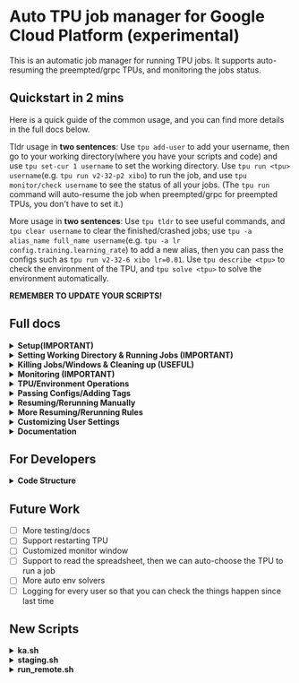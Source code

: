# Auto TPU job manager for Google Cloud Platform (experimental)

This is an automatic job manager for running TPU jobs. It supports auto-resuming the preempted/grpc TPUs, and monitoring the jobs status.

## Quickstart in 2 mins

Here is a quick guide of the common usage, and you can find more details in the full docs below.

Tldr usage in **two sentences**: Use ``tpu add-user`` to add your username, then go to your working directory(where you have your scripts and code) and use ``tpu set-cur 1 username`` to set the working directory. Use ``tpu run <tpu> username``(e.g. ``tpu run v2-32-p2 xibo``) to run the job, and use ``tpu monitor/check username`` to see the status of all your jobs. (The ``tpu run`` command will auto-resume the job when preempted/grpc for preempted TPUs, you don't have to set it.)

More usage in **two sentences**: Use ``tpu tldr`` to see useful commands, and ``tpu clear username`` to clear the finished/crashed jobs; use ``tpu -a alias_name full_name username``(e.g. ``tpu -a lr config.training.learning_rate``) to add a new alias, then you can pass the configs such as ``tpu run v2-32-6 xibo lr=0.01``. Use ``tpu describe <tpu>`` to check the environment of the TPU, and ``tpu solve <tpu>`` to solve the environment automatically.

**REMEMBER TO UPDATE YOUR SCRIPTS!**

## Full docs

<details>
<summary> <strong>Setup(<strong>IMPORTANT</strong>) </strong></summary>

You should **update your scripts** to the newest version supporting command-line arguments. The newest scripts can be pulled from zhh's repo. The current finishing check is based on wandb final output, so please make sure your scripts are using wandb to log the final output.  
Also, this script is not very robust to attack, so please try **not to do OOD things**, for example, setting username to be `run`, `false`, `v2-32-2` or Chinese characters.

Use ``tpu add-user`` and follow the instructions to add your username.

</details>

<details>
<summary> <strong>Setting Working Directory & Running Jobs (<strong>IMPORTANT</strong>) </strong></summary>

The working directory is where you have your scripts and code. You can set multiple working directories and choose one when running code. The default working directory is `1`.  
You can set the working directory and run the job by:

```bash
tpu set-cur num username # Set the working directory <num> to the current directory, default directory is 1
tpu ls username # List all the working directories
tpu run tpu_name username [dir=1] [tag=suibian] # Run the job in working directory <dir>, tag is optional and visible in the monitor window
```

The `tpu_name` is of the format of the **pre-defined tpu aliases** , like `v2-32-6`, `v2-32-p1`, or `v4-32-py2`. You can also pass full-name such as `kmh-tpuvm-v2-32-1`.

For all the aliases, use `tpu -lta` (list TPU aliases) to see. You can also add aliases by `tpu -ta alias FULL_TPU_NAME`. Please don't add aliases that may lead to contradictions to other things, for example `username` or `tag` or `config` or `s`.

**Example:**

```bash
tpu run v2-32-6 xibo # Default: run the job in working directory 1
tpu run v2-32-p1 lyy dir=2 tag=bird # Run the job in working directory 2 
```

The `run` command will ask whether to reapply when the TPU is preempted.  
You can also add the flag `-apply` to skip the prompt.
If the TPU is preemptible, `tpu run` will **auto-resume** on GRPC errors and **auto-reapply and resume** when preempted. If the TPU is not preemptible, it will **do nothing** by default. If you want it to 
resume after grpc, you can use `tpu run <tpu> <username> rule=resume` to set the rule. (See more in the **More Resuming/Rerunning Rules** section.)

</details>

<details>
<summary> <strong>Killing Jobs/Windows & Cleaning up (<strong>USEFUL</strong>)</strong></summary>

As you run more and more jobs, there will be a lot of tmux windows, which is messy.

You can use 

```bash
tpu clean username 
```

to kill all the tmux windows whose jobs are finished/error/killed.

To kill a job, use:

```bash
tpu kill-job/-k/-kj -w=<windows_id>/window=<windows_id> username # Kill all the jobs in the TPU
```

This command will not kill the tmux window but will mark the job as "killed." After that, you can use `tpu clean` to kill the tmux window.

Jobs with child jobs that were rerun/resumed will be killed based on the status of their children.

To kill a specific tmux window (NOT RECOMMENDED):

```bash
tpu -kw/kill-window window_number username
```

After killing windows, some jobs may become "zombies" (i.e., jobs without associated windows). You can use these helpers to clean zombies (Supported, but NOT RECOMMENDED):

```bash
tpu -czw username # Clear all zombie windows
tpu -czj username # Clear all zombie jobs
tpu clear-finished username # Clear all finished jobs
tpu clear-error username # Clear all error jobs
tpu clear-all username # RECOMMENDED: Clear all finished/error jobs
```

The `clean` command integrates these actions, so using `kill-job + clean` is strongly recommended instead of manually killing windows with `tmux kill-window`.

</details>

<details>
<summary> <strong>Monitoring (<strong>IMPORTANT</strong>)</strong></summary>

The `tpu run` command opens a monitor window to track all your jobs. Alternatively, you can use:

```bash
tpu monitor username
```

This updates every 10 seconds. For one-time checks, use:

```bash
tpu check username
```

If you don't want `tpu run` to open the monitor window, you can use `tpu set-settings monitor_after_run False username` to disable it. See the **Customizing User Settings** section for more details.

</details>

<details>
<summary> <strong>TPU/Environment Operations </strong></summary>

We support common TPU operations, such as:

```bash
tpu apply/reapply tpu_name # Apply/reapply the TPU; reapply deletes and recreates the TPU
```

Environment operations are also supported:

```bash
tpu mount-disk tpu_name # Mount the disk and set up wandb for the TPU
tpu describe tpu_name # Describe the TPU environment
tpu check-status tpu_name # Check the TPU status (e.g., PREEMPTED, READY, CREATING, etc.)
```

An automatic environment solver is available to address TPU environment issues.  
Currently, it handles mounting issues, but contributions are welcome to enhance it into a **powerful one-line tool** for solving complex TPU environment problems you have encountered. This way, ideally we only need to manully fix every possible issue **once**!

```bash
tpu solve tpu_name # Integrated automatic environment solver
```

</details>


<details>
<summary> <strong>Passing Configs/Adding Tags </strong></summary>

We support passing configs on the command line, and you can also set your own config alias by:


```bash
tpu -a/-alias your_alias FULL_NAME username # add/change an alias
tpu -sa username # list all the aliases
tpu del-config-alias your_alias username # delete the alias
```

For example, you can do:

```bash
tpu -a lr config.training.learning_rate xibo
```

Then:

```bash
tpu run v2-32-6 xibo lr=0.01
tpu run v2-32-6 xibo config.training.learning_rate=0.01 # This is also supported
```

<details>
<summary> <strong>Some default aliases </strong></summary>

```bash
"lr": "config.training.learning_rate"
"bs": "config.training.batch_size"
"ep": "config.training.num_epochs"
"wd": "config.training.weight_decay"
"b1": "config.training.adam_b1"
"b2": "config.training.adam_b2"
"ckpt": "config.training.checkpoint_per_epoch"
```

</details>

You can add tags to the existing jobs (so that they will be shown in the monitor) by:

```bash
tpu add-tag window_num tag_name username # add a tag to the job
```

</details>

<details>
<summary> <strong>Resuming/Rerunning Manually </strong></summary>

```bash
tpu resume windows=<windows_id> username # resume the job
tpu resume windows=<windows_id> tpu=<tpu> username # resume the job in a new TPU
tpu rerun windows=<windows_id> username # rerun the job
tpu rerun windows=<windows_id> tpu=<tpu> username # rerun the job in a new TPU
```

The difference between `resume` and `rerun` is that `resume` will load the job from the last checkpoint, while `rerun` will start a new job from the beginning.

</details>

<details>
<summary> <strong>More Resuming/Rerunning Rules</strong></summary>

Our default rules for resuming/rerunning are as follows:  
For preempted TPUs, we will reapply the TPU and resume the job when the job is preempted, and resume the job when the job encounters a GRPC error. For non-preempted TPUs, we will not perform any operations.  

You can pass the `rule=<rule>` to the `tpu run` command to set the rules. The available rules are:  
- `reapply`: Reapply when GRPC error occurs or when preempted.  
- `pass` (default for non-preempted TPUs): Do nothing.  
- `rerun`: Rerun when GRPC error occurs, reapply when preempted.  
- `pre` (default for preempted TPUs): Reapply when GRPC error occurs, resume
- `resume`(recommend for non-preempted TPUs, may change to default someday): Resume when GRPC error occurs, pass when preempted.

For example, if you want a job running in preempted TPUs to be rerunned instead of resumed when grpc, you can do:
```bash
tpu run v2-32-p2 xibo rule=rerun
```

If you want a job running in non-preempted TPUs to be resumed when grpc, you can do:

```bash
tpu run v2-32-2 xibo rule=resume
```

You can see all the rules using

```bash
tpu check-rules
```

</details>

<details>
<summary> <strong>Customizing User Settings </strong></summary>

We support customizing settings for users, and you can set/get them by:

```bash
tpu set-settings key value username # set the settings
tpu get-settings username # get the settings
tpu reset-settings username # reset all the settings
```

The current default settings and their meanings are:

```bash
{
    "monitor_after_run": True, # Whether to monitor the job after running
    "monitor_upd_time": 5, # The update time for the monitor window
    "monitor_length": 800, # The output capturing length for the monitor window to determine the job status
    "monitor_dir": True, # Whether to show the working directory in the monitor window
    "monitor_tpu": True, # Whether to show the TPU name in the monitor window
    "monitor_verbose": False, # Whether to show the output in the monitor window when the status is known
    "show_length": 200, # The output capturing length for the monitor window to show the job output
    "time_zone": "us", # The user timezone, only support 'us'(UTC-4)/'cn'(UTC+8) for now.
    "extra_settings": {} # The extra settings for future development
}
```

</details>



<details>
<summary> <strong>Documentation </strong></summary>

```bash
tpu tldr
tpu -h command # details of the command
```

</details>

## For Developers

<details>
<summary> <strong>Code Structure </strong></summary>

The user interface is implemented in `tpu.py`, and the specific function implementation is in `utils/`.  
`MONITOR.py` does the check and resume work, and will be run all day, it will check the jobs and do unit tests occansionally according to ``data["MONITOR_config"]``(You can see the full format of ``data.json`` below, which is the key matadata we maintain to manage all the jobs).

We use MONITOR to referr to the global monitor process to separate it from the local monitor window for 
each user. 

For `utils/`:  
- `desciptions.py` does all the documentation work  
- `operate.py` does the tpu remote operations  
- `jobs.py` does the job management  
- `directories.py` deals with the user working dirs  
- `logger.py` does most of the logging with meta-data  
- `helpers.py` does the helper functions
- `error_handler.py` does the error handling works
- `unit_tests.py` does the unit tests (sanity checks)
- `develop.py` does the developer tools, to safely modify the metadata and avoid conflicts with current jobs
(see more in next paragraph)
<details>
<summary> <strong>Data Format </strong></summary>

The key data is stored in `data.json`, and the program reads and writes it using the API in `data_io.py`, which implements locking (in `lock.json`).  
The structure of `data.json` is as follows:

<details>
<summary> <strong>Full data.json structure </strong></summary>

```json
{
    "users": {
        "username": {
            "id": 0,
            "name": "username",
            "tmux_name": "username",
            "working_dir": {"1": "/path"},
            "job_data": [],
            "config_aliases": {"lr": "config.training.lr"},
            "settings": {
                "monitor_after_run": true,
                "monitor_upd_time": 5,
                "monitor_length": 800,
                "monitor_verbose": false,
                "monitor_dir": true,
                "monitor_tpu": true,
                "show_length": 300,
                "time_zone": "us"
            },
            "windows_offset": 42,
            "logs": []
        }
    },
    "user_list": ["username"],
    "id_list": [0],
    "id_user_dict": {"0": "username"},
    "user_id_dict": {"username": 0},
    "tpu_aliases": {"v2-1": "kmh-tpuvm-v2-32-1"},
    "all_tpus": {
        "europe-west4-a": ["..."],
        "us-central1-a": ["..."],
        "us-central2-b": ["..."],
        "preemptible": ["..."]
    },
    "monitor_config": {
        "test_freq": 3600,
        "checking_freq": 600
    },
    "wandb_api_key": "...",
    "conda_env_name": "NNX",
    "monitor_all_check_time": 20,
    "MONITOR_logs": [],
    "ack_MONITOR": false
}
```

Each job is described as:

<details>
<summary> <strong>Full job structure </strong></summary>

```json
{
    "user": "username",
    "windows_id": 1,
    "job_dir_id": 1,
    "job_dir": "/your/code/path",
    "tpu": "kmh-tpuvm-v2-32-preemptible-1",
    "job_tags": null,
    "log_dir": "/your/log/path",
    "staage_dir": "/your/staging/path",
    "extra_configs": "--lr=0.01",
    "status": "running",
    "error": null,
    "stage": 0,
    "monitor": true,
    "rules": {
        "preempted": "reapply",
        "grpc": "resume"
    },
    "extra_msgs": {},
    "start_time": "20250420_011026",
    "customized_settings": {}
}
```

</details>

</details>

</details>
</details>

</details>

</details>

## Future Work

- [ ] More testing/docs
- [ ] Support restarting TPU
- [ ] Customized monitor window
- [ ] Support to read the spreadsheet, then we can auto-choose the TPU to run a job  
- [ ] More auto env solvers  
- [ ] Logging for every user so that you can check the things happen since last time  

## New Scripts
<details>
<summary> <strong>ka.sh </strong></summary>

```bash
# ka.sh
source config.sh

if [ -z "$OWN_CONDA_ENV_NAME" ]; then
    echo "Please set your own config.sh. See README for reference"
    sleep 60
    exit 1
fi

if [ -z "$TASKNAME" ]; then
    echo "Please set your own config.sh. See README for reference"
    sleep 60
    exit 1
fi

if [ -z "$1" ]; then

############## TPU VMs ##############

# export VM_NAME=kmh-tpuvm-v2-32-1
# export VM_NAME=kmh-tpuvm-v2-32-2
# export VM_NAME=kmh-tpuvm-v2-32-3
# export VM_NAME=kmh-tpuvm-v2-32-4
# export VM_NAME=kmh-tpuvm-v2-32-5
# export VM_NAME=kmh-tpuvm-v2-32-6
# export VM_NAME=kmh-tpuvm-v2-32-7
# export VM_NAME=kmh-tpuvm-v2-32-8
# export VM_NAME=kmh-tpuvm-v3-32-1
export VM_NAME=kmh-tpuvm-v2-32-preemptible-1
# export VM_NAME=kmh-tpuvm-v2-32-preemptible-2
# export VM_NAME=kmh-tpuvm-v3-32-preemptible-1
# export VM_NAME=kmh-tpuvm-v3-32-11
# export VM_NAME=kmh-tpuvm-v3-32-12
# export VM_NAME=kmh-tpuvm-v3-32-13
# export VM_NAME=kmh-tpuvm-v4-8-6

#####################################
else
    echo ka: use command line arguments
        export VM_NAME=$1
fi
# Zone: your TPU VM zone
if [[ $VM_NAME == *"v4"* ]]; then
    export ZONE=us-central2-b
elif [[ $VM_NAME == *"v3"* ]]; then
    export ZONE=europe-west4-a
else
    if [[ $VM_NAME == *"v2-32-4"* ]]; then
        export ZONE=europe-west4-a
    elif [[ $VM_NAME == *"v2-32-preemptible-2"* ]]; then
        export ZONE=europe-west4-a
    else
        export ZONE=us-central1-a
    fi
fi

# DATA_ROOT: the disk mounted
# FAKE_DATA_ROOT: the fake data (imagenet_fake) link
# USE_CONDA: 1 for europe, 2 for us (common conda env)

if [[ $ZONE == *"europe"* ]]; then
    export DATA_ROOT="kmh-nfs-ssd-eu-mount"
    # export TFDS_DATA_DIR='gs://kmh-gcp/tensorflow_datasets'  # use this for imagenet
    export TFDS_DATA_DIR='/kmh-nfs-ssd-eu-mount/code/hanhong/dot/tensorflow_datasets'
    export USE_CONDA=1
else
    export DATA_ROOT="kmh-nfs-us-mount"
    export USE_CONDA=1
    # export TFDS_DATA_DIR='gs://kmh-gcp-us-central2/tensorflow_datasets'  # use this for imagenet
    export TFDS_DATA_DIR='/kmh-nfs-us-mount/data/tensorflow_datasets'
fi

if [[ $USE_CONDA == 1 ]]; then
    export CONDA_PY_PATH=/$DATA_ROOT/code/qiao/anaconda3/envs/$OWN_CONDA_ENV_NAME/bin/python
    export CONDA_PIP_PATH=/$DATA_ROOT/code/qiao/anaconda3/envs/$OWN_CONDA_ENV_NAME/bin/pip
    echo $CONDA_PY_PATH
    echo $CONDA_PIP_PATH
fi

```

</details>

<details>
<summary> <strong>staging.sh </strong></summary>

```bash
# staging.sh
PASS_KA=0

if [ -n "$1" ]; then
	echo "1st arg(ka): $1"
	if [[ "$1" == ka=* ]]; then
		ka=${1#*=}
		export VM_NAME=$ka
		export PASS_KA=1
	fi
fi

source ka.sh $VM_NAME
now=`date '+%y%m%d%H%M%S'`
salt=`head /dev/urandom | tr -dc a-z0-9 | head -c6`
git config --global --add safe.directory $(pwd)
HERE=$(pwd)
commitid=`git show -s --format=%h`  # latest commit id; may not be exactly the same as the commit
export STAGEDIR=/$DATA_ROOT/staging/$USER/${now}-${salt}-${commitid}-code

echo 'Staging files...'
rsync -av . $STAGEDIR --exclude=tmp --exclude=.git --exclude=__pycache__ --exclude="*.png" --exclude="history" --exclude=wandb --exclude="zhh_code" --exclude="zhh"
cp -r /kmh-nfs-ssd-eu-mount/code/hanhong/MyFile/research_utils/Jax/zhh $STAGEDIR
echo 'Done staging.'

sudo chmod 777 -R $STAGEDIR

cd $STAGEDIR
echo 'Current dir: '`pwd`
# ------------------------------------------------

if [ $PASS_KA -eq 0 ]; then
	source run_remote.sh ${@:1}
else
	source run_remote.sh ${@:2}
fi

cd $HERE
```

</details>

<details>
<summary> <strong>run_remote.sh </strong></summary>

```bash
# run_remote.sh
source config.sh
CONDA_ENV=$OWN_CONDA_ENV_NAME

echo Running at $VM_NAME $ZONE

now=`date '+%Y%m%d_%H%M%S'`
export salt=`head /dev/urandom | tr -dc a-z0-9 | head -c6`
JOBNAME=${TASKNAME}/${now}_${salt}_${VM_NAME}_${CONFIG}_b${batch}_lr${lr}_ep${ep}_eval

LOGDIR=/$DATA_ROOT/logs/$USER/$JOBNAME

sudo mkdir -p ${LOGDIR}
sudo chmod 777 -R ${LOGDIR}
echo 'Log dir: '$LOGDIR
echo 'Staging dir: '$STAGEDIR

pane_id=$TMUX_PANE
current_window=$(tmux display-message -p -t "$pane_id" '#S:#I')
echo "Current tmux window: $current_window"

echo 'tpu: '$VM_NAME
tpu upd-log $current_window $LOGDIR $STAGEDIR $VM_NAME $now

export cmd="cd $STAGEDIR
echo 'Current dir: '
pwd
$CONDA_PY_PATH main.py --workdir=${LOGDIR} --mode=remote_run --config=configs/load_config.py:remote_run "

# add all the configs pass in to cmd
# add all the configs pass in to cmd
for arg in "$@"; 
    do
        if [[ $arg == --config* ]]; then
            export cmd="$cmd $arg"
        fi
    done

echo "Running command: $cmd"

gcloud compute tpus tpu-vm ssh $VM_NAME --zone $ZONE \
    --worker=all --command "${cmd}" 2>&1 | tee -a $LOGDIR/output.log

if grep -q "wandb: Run history:" $LOGDIR/output.log; then
    echo "Job completed successfully"
    tpu finish-job $current_window
else
    echo "Job failed"
fi
```

</details>
